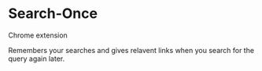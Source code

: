 # Search-Once
Chrome extension

Remembers your searches and gives relavent links when you search for the query again later.
